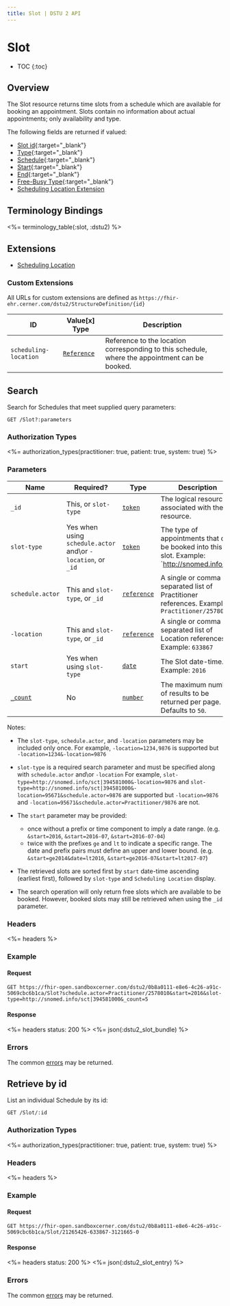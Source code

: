 ```yaml
---
title: Slot | DSTU 2 API
---
```


# Slot

* TOC
{:toc}

## Overview

The Slot resource returns time slots from a schedule which are available for booking an appointment. Slots contain no 
information about actual appointments; only availability and type.

The following fields are returned if valued:

* [Slot id](http://hl7.org/fhir/dstu2/resource-definitions.html#Resource.id){:target="_blank"}
* [Type](http://hl7.org/fhir/DSTU2/slot-definitions.html#Slot.type){:target="_blank"}
* [Schedule](http://hl7.org/fhir/DSTU2/slot-definitions.html#Slot.schedule){:target="_blank"}
* [Start](http://hl7.org/fhir/DSTU2/slot-definitions.html#Slot.start){:target="_blank"}
* [End](http://hl7.org/fhir/DSTU2/slot-definitions.html#Slot.end){:target="_blank"}
* [Free-Busy Type](http://hl7.org/fhir/DSTU2/slot-definitions.html#Slot.freeBusyType){:target="_blank"}
* [Scheduling Location Extension](#extensions)

## Terminology Bindings

<%= terminology_table(:slot, :dstu2) %>

## Extensions

* [Scheduling Location]

### Custom Extensions

All URLs for custom extensions are defined as `https://fhir-ehr.cerner.com/dstu2/StructureDefinition/{id}`

ID                         | Value\[x] Type         | Description
---------------------------|------------------------|-----------------------------------------------------------------------------------------------
`scheduling-location`      | [`Reference`]          | Reference to the location corresponding to this schedule, where the appointment can be booked.

## Search

Search for Schedules that meet supplied query parameters:

    GET /Slot?:parameters

### Authorization Types

<%= authorization_types(practitioner: true, patient: true, system: true) %>

### Parameters

 Name             | Required?                                                        | Type           | Description
------------------|------------------------------------------------------------------|----------------|------------------------------------------------------------------------------------
`_id`             | This, or `slot-type`                                             | [`token`]      | The logical resource id associated with the resource.
`slot-type`       | Yes when using `schedule.actor` and\or `-location`, or `_id`     | [`token`]      | The type of appointments that can be booked into this slot. Example: `http://snomed.info/sct|394581000`
`schedule.actor`  | This and `slot-type`, or `_id`                                   | [`reference`]  | A single or comma separated list of Practitioner references. Example: `Practitioner/2578010`
`-location`       | This and `slot-type`, or `_id`                                   | [`reference`]  | A single or comma separated list of Location references. Example: `633867`
`start`           | Yes when using `slot-type`                                       | [`date`]       | The Slot date-time. Example: `2016`
[`_count`]        | No                                                               | [`number`]     | The maximum number of results to be returned per page. Defaults to `50`.

Notes:   

- The `slot-type`, `schedule.actor`, and `-location` parameters may be included only once.
  For example, `-location=1234,9876` is supported but `-location=1234&-location=9876`
- `slot-type` is a required search parameter and must be specified along with `schedule.actor` and\or `-location`
  For example, `slot-type=http://snomed.info/sct|394581000&-location=9876` and `slot-type=http://snomed.info/sct|394581000&-location=95671&schedule.actor=9876` 
  are supported but `-location=9876` and `-location=95671&schedule.actor=Practitioner/9876` are not.

- The `start` parameter may be provided:  
  - once without a prefix or time component to imply a date range. (e.g. `&start=2016`, `&start=2016-07`, `&start=2016-07-04`)
  - twice with the prefixes `ge` and `lt` to indicate a specific range. The date and prefix pairs must define
    an upper and lower bound. (e.g. `&start=ge2014&date=lt2016`, `&start=ge2016-07&start=lt2017-07`)   

- The retrieved slots are sorted first by `start` date-time ascending (earliest first), followed by `slot-type` and `Scheduling Location` display.

- The search operation will only return free slots which are available to be booked. However, booked slots may still be retrieved when using the `_id` parameter.

### Headers

 <%= headers %>

### Example

#### Request

    GET https://fhir-open.sandboxcerner.com/dstu2/0b8a0111-e8e6-4c26-a91c-5069cbc6b1ca/Slot?schedule.actor=Practitioner/2578010&start=2016&slot-type=http://snomed.info/sct|394581000&_count=5

#### Response
<%= headers status: 200 %>
<%= json(:dstu2_slot_bundle) %>

### Errors

The common [errors] may be returned.

## Retrieve by id

List an individual Schedule by its id:

    GET /Slot/:id

### Authorization Types

<%= authorization_types(practitioner: true, patient: true, system: true) %>

### Headers

<%= headers %>

### Example

#### Request

    GET https://fhir-open.sandboxcerner.com/dstu2/0b8a0111-e8e6-4c26-a91c-5069cbc6b1ca/Slot/21265426-633867-3121665-0

#### Response

<%= headers status: 200 %>
<%= json(:dstu2_slot_entry) %>

### Errors

The common [errors] may be returned.


[`reference`]: http://hl7.org/fhir/DSTU2/search.html#reference
[`token`]: http://hl7.org/fhir/DSTU2/search.html#token
[`date`]: http://hl7.org/fhir/DSTU2/search.html#date
[`number`]: http://hl7.org/fhir/DSTU2/search.html#number
[`_count`]: http://hl7.org/fhir/DSTU2/search.html#count
[`string`]: http://hl7.org/fhir/DSTU2/datatypes.html#string
[`CodeableConcept`]: http://hl7.org/fhir/DSTU2/datatypes.html#codeableconcept
[errors]: ../../#client-errors
[Scheduling Location]: #custom-extensions
